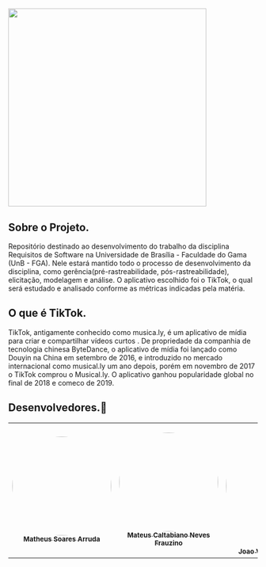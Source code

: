 #  
  <img width="400" src="https://t.ctcdn.com.br/LlCIGVqm3EqYg5DBnCiHeDhw9Vw=/61x33:1179x662/1118x629/smart/i370243.jpeg">
</p>
 
## Sobre o Projeto.

 Repositório destinado ao desenvolvimento do trabalho da disciplina Requisitos de Software na Universidade de Brasília - Faculdade do Gama (UnB - FGA). Nele estará mantido todo o processo de desenvolvimento da disciplina, como gerência(pré-rastreabilidade, pós-rastreabilidade), elicitação, modelagem e análise. O aplicativo escolhido foi o TikTok, o qual será estudado e analisado conforme as métricas indicadas pela matéria.
  
## O que é TikTok.
 
 TikTok, antigamente conhecido como musica.ly,  é um aplicativo de mídia para criar e compartilhar vídeos curtos . De propriedade da companhia de tecnologia chinesa ByteDance, o aplicativo de mídia foi lançado como Douyin na China em setembro de 2016, e introduzido no mercado internacional como musical.ly um ano depois, porém em novembro de 2017 o TikTok comprou o Musical.ly. O aplicativo ganhou popularidade global no final de 2018 e comeco de 2019.

## Desenvolvedores.🤝

<div class="md-typeset__scrollwrap"><div class="md-typeset__table"><table>
    <tbody><tr>
        <td align="center"><a href="https://github.com/MtsSrs"><img onmouseover="opaqImg(this)" onmouseout="normalImg(this)" style="border-radius: 50%; opacity: 1;" src="https://avatars.githubusercontent.com/MtsSrs" alt="" width="200px;"><br><sub><b>Matheus Soares Arruda</b></sub></a><br><a href="https://github.com/MtsSrs"></a></td>
        <td align="center"><a href="https://github.com/MateusCaltabiano"><img onmouseover="opaqImg(this)" onmouseout="normalImg(this)" style="border-radius: 50%; opacity: 1;" src="https://avatars.githubusercontent.com/MateusCaltabiano " alt="" width="200px;"><br><sub><b>Mateus Caltabiano Neves Frauzino</b></sub></a><br><a href="https://github.com/MateusCaltabiano"></a></td>
        <td align="center"><a href="https://github.com/CorreiaJV"><img onmouseover="opaqImg(this)" onmouseout="normalImg(this)" style="border-radius: 50%;" src="https://avatars.githubusercontent.com/CorreiaJV " alt="" width="250px;"><br><sub><b>Joao Victor Correia de Oliveira</b></sub></a><br><a href="https://github.com/CorreiaJV"></a></td>
        <td align="center"><a href="https://github.com/phnog"><img onmouseover="opaqImg(this)" onmouseout="normalImg(this)" style="border-radius: 50%; opacity: 1;" src="https://avatars.githubusercontent.com/phnog" alt="" width="200px;"><br><sub><b>Pedro Henrique Nogueira Gonçalves</b></sub></a><br><a href="https://github.com/phnog"></a></td>
        <td align="center"><a href="https://github.com/iagocabral"><img onmouseover="opaqImg(this)" onmouseout="normalImg(this)" style="border-radius: 50%;" src="https://avatars.githubusercontent.com/iagocabral" alt="" width="250px;"><br><sub><b>Iago de Paula Cabral</b></sub></a><br><a href="https://github.com/iagocabral"></a></td>
        <td align="center"><a href="https://github.com/MatheusPerillo"><img onmouseover="opaqImg(this)" onmouseout="normalImg(this)" style="border-radius: 50%; opacity: 1;" src="https://avatars.githubusercontent.com/MatheusPerillo" alt="" width="200px;"><br><sub><b>Matheus Moreira Lopes Perillo</b></sub></a><br><a href="https://github.com/MatheusPerillo"></a></td>      
    </tr> 
</tbody></table></div></div>
 
      

